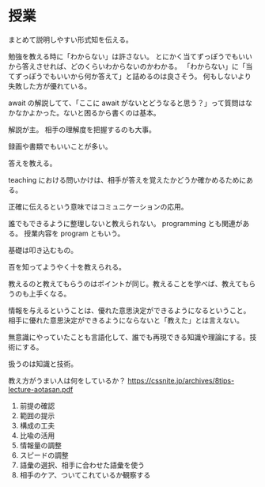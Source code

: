 # 授業

まとめて説明しやすい形式知を伝える。

勉強を教える時に「わからない」は許さない。
とにかく当てずっぽうでもいいから答えさせれば、どのくらいわからないのかわかる。
「わからない」に「当てずっぽうでもいいから何か答えて」と詰めるのは良さそう。
何もしないより失敗した方が優れている。

await の解説してて、「ここに await がないとどうなると思う？」って質問はなかなかよかった。ないと困るから書くのは基本。

解説が主。
相手の理解度を把握するのも大事。

録画や書類でもいいことが多い。

答えを教える。

teaching における問いかけは、相手が答えを覚えたかどうか確かめるためにある。

正確に伝えるという意味ではコミュニケーションの応用。

誰でもできるように整理しないと教えられない。
programming とも関連がある。
授業内容を program ともいう。

基礎は叩き込むもの。

百を知ってようやく十を教えられる。

教えるのと教えてもらうのはポイントが同じ。教えることを学べば、教えてもらうのも上手くなる。

情報を与えるということは、優れた意思決定ができるようになるということ。
相手に優れた意思決定ができるようにならないと「教えた」とは言えない。

無意識にやっていたことも言語化して、誰でも再現できる知識や理論にする。技術にする。

扱うのは知識と技術。

教え方がうまい人は何をしているか？
https://cssnite.jp/archives/8tips-lecture-aotasan.pdf

1. 前提の確認
2. 範囲の提示
3. 構成の工夫
4. 比喩の活用
5. 情報量の調整
6. スピードの調整
7. 語彙の選択、相手に合わせた語彙を使う
8. 相手のケア、ついてこれているか観察する
